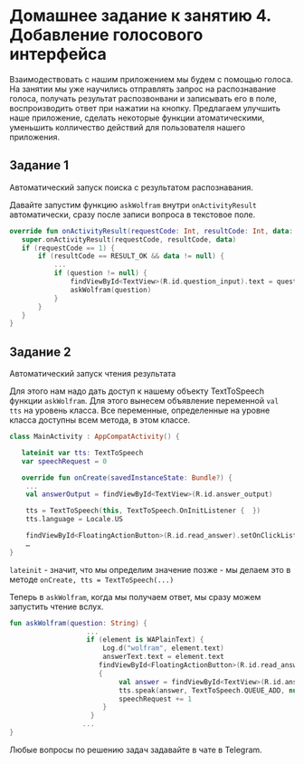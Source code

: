 # Домашнее задание к занятию 4. Добавление голосового интерфейса
Взаимодествовать с нашим приложением мы будем с помощью голоса. На занятии мы уже научились отправлять запрос на распознавание голоса, получать результат распозвонвани и записывать его в поле, воспроизводить ответ при нажатии на кнопку. Предлагаем улучшить наше приложение, сделать некоторые функции атоматическими, уменьшить колличество действий для пользователя нашего приложения. 

## Задание 1
Автоматический запуск поиска с результатом распознавания.

Давайте запустим функцию `askWolfram` внутри `onActivityResult` автоматически, сразу после записи вопроса в текстовое поле.
```Kotlin
override fun onActivityResult(requestCode: Int, resultCode: Int, data: Intent?) {
   super.onActivityResult(requestCode, resultCode, data)
   if (requestCode == 1) {
       if (resultCode == RESULT_OK && data != null) {
           ...
           if (question != null) {
               findViewById<TextView>(R.id.question_input).text = question
               askWolfram(question)
           }
       }
   }
}
```


## Задание 2
Автоматический запуск чтения результата

Для этого нам надо дать доступ к нашему объекту TextToSpeech
функции `askWolfram`.
Для этого вынесем объявление переменной `val tts` на уровень класса. Все переменные, определенные на уровне класса доступны всем метода, в этом классе. 
```Kotlin
class MainActivity : AppCompatActivity() {

   lateinit var tts: TextToSpeech
   var speechRequest = 0

   override fun onCreate(savedInstanceState: Bundle?) {
    ...
    val answerOutput = findViewById<TextView>(R.id.answer_output)

    tts = TextToSpeech(this, TextToSpeech.OnInitListener {  })
    tts.language = Locale.US

    findViewById<FloatingActionButton>(R.id.read_answer).setOnClickListener {
    …
}
```

`lateinit` - значит, что мы определим значение позже - мы делаем это в методе `onCreate, tts = TextToSpeech(...)`

Теперь в `askWolfram`, когда мы получаем ответ, мы сразу можем запустить чтение вслух.

```Kotlin
fun askWolfram(question: String) {
                   ...
                   if (element is WAPlainText) {
                       Log.d("wolfram", element.text)
                       answerText.text = element.text
                      findViewById<FloatingActionButton>(R.id.read_answer).setOnClickListener            
                      {
                           val answer = findViewById<TextView>(R.id.answer_output).text.toString()
                           tts.speak(answer, TextToSpeech.QUEUE_ADD, null, speechRequest.toString())
                           speechRequest += 1
                       }
                    }
                  ...
}
```


Любые вопросы по решению задач задавайте в чате в Telegram.
